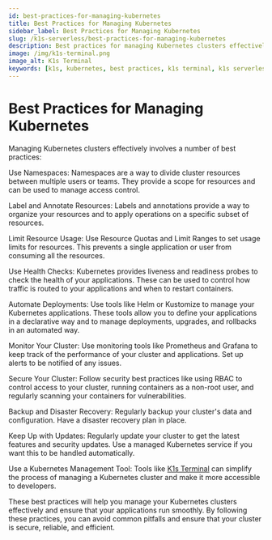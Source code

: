 ```yaml
---
id: best-practices-for-managing-kubernetes
title: Best Practices for Managing Kubernetes
sidebar_label: Best Practices for Managing Kubernetes
slug: /k1s-serverless/best-practices-for-managing-kubernetes
description: Best practices for managing Kubernetes clusters effectively
image: /img/k1s-terminal.png
image_alt: K1s Terminal
keywords: [k1s, kubernetes, best practices, k1s terminal, k1s serverless, k1s cluster, k1s management, k1s workspace, k1s k8s, k1s kubernetes, k1s best practices, k1s terminal best practices, k1s serverless best practices, k1s cluster best practices, k1s management best practices, k1s workspace best practices, k1s k8s best practices, k1s kubernetes best practices]
---
```


# Best Practices for Managing Kubernetes

Managing Kubernetes clusters effectively involves a number of best practices:

Use Namespaces: Namespaces are a way to divide cluster resources between multiple users or teams. They provide a scope for resources and can be used to manage access control.

Label and Annotate Resources: Labels and annotations provide a way to organize your resources and to apply operations on a specific subset of resources.

Limit Resource Usage: Use Resource Quotas and Limit Ranges to set usage limits for resources. This prevents a single application or user from consuming all the resources.

Use Health Checks: Kubernetes provides liveness and readiness probes to check the health of your applications. These can be used to control how traffic is routed to your applications and when to restart containers.

Automate Deployments: Use tools like Helm or Kustomize to manage your Kubernetes applications. These tools allow you to define your applications in a declarative way and to manage deployments, upgrades, and rollbacks in an automated way.

Monitor Your Cluster: Use monitoring tools like Prometheus and Grafana to keep track of the performance of your cluster and applications. Set up alerts to be notified of any issues.

Secure Your Cluster: Follow security best practices like using RBAC to control access to your cluster, running containers as a non-root user, and regularly scanning your containers for vulnerabilities.

Backup and Disaster Recovery: Regularly backup your cluster's data and configuration. Have a disaster recovery plan in place.

Keep Up with Updates: Regularly update your cluster to get the latest features and security updates. Use a managed Kubernetes service if you want this to be handled automatically.

Use a Kubernetes Management Tool: Tools like [K1s Terminal](https://k1s.sh) can simplify the process of managing a Kubernetes cluster and make it more accessible to developers.

These best practices will help you manage your Kubernetes clusters effectively and ensure that your applications run smoothly. By following these practices, you can avoid common pitfalls and ensure that your cluster is secure, reliable, and efficient.